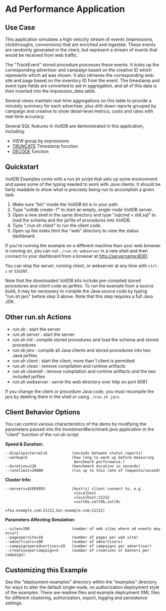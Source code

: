 # Ad Performance Application

Use Case
---------------------------
This application simulates a high velocity stream of events (impressions, clickthroughs, conversions) that are enriched and ingested.  These events are randomly generated in the client, but represent a stream of events that would be received from web traffic.

The "TrackEvent" stored procedure processes these events.  It looks up the corresponding advertiser and campaign based on the creative ID which represents which ad was shown.  It also retrieves the corresponding web site and page based on the inventory ID from the event.  The timestamp and event type fields are converted to aid in aggregation, and all of this data is then inserted into the impression_data table.

Several views maintain real-time aggregations on this table to provide a minutely summary for each advertiser, plus drill-down reports grouped by campaign and creative to show detail-level metrics, costs and rates with real-time accuracy.

Several SQL features in VoltDB are demonstrated in this application, including:
  - VIEW group by expressions
  - [TRUNCATE](http://voltdb.com/docs/UsingVoltDB/sqlfunctruncate.php) Timestamp function
  - [DECODE](http://voltdb.com/docs/UsingVoltDB/sqlfuncdecode.php) function

Quickstart
---------------------------
VoltDB Examples come with a run.sh script that sets up some environment and saves some of the typing needed to work with Java clients. It should be fairly readable to show what is precisely being run to accomplish a given task.

1. Make sure "bin" inside the VoltDB kit is in your path.
2. Type "voltdb create -f" to start an empty, single-node VoltDB server.
3. Open a new shell in the same directory and type "sqlcmd < ddl.sql" to load the schema and the jarfile of procedures into VoltDB.
4. Type "./run.sh client" to run the client code.
5. Open up the index.html the "web" directory to view the status dashboard.

If you're running the example on a different machine than your web browser is running on, you can run `./run.sh webserver` in a new shell and then connect to your dashboard from a browser at [http://servername:8081](http://servername:8081).

You can stop the server, running client, or webserver at any time with `ctrl-c` or `SIGINT`.

Note that the downloaded VoltDB kits include pre-compiled stored procedures and client code as jarfiles. To run the example from a source build, it may be necessary to compile the Java source code by typing "run.sh jars" before step 3 above. Note that this step requires a full Java JDK.

Other run.sh Actions
---------------------------
- *run.sh* : start the server
- *run.sh server* : start the server
- *run.sh init* : compile stored procedures and load the schema and stored procedures
- *run.sh jars* : compile all Java clients and stored procedures into two Java jarfiles
- *run.sh client* : start the client, more than 1 client is permitted
- *run.sh clean* : remove compilation and runtime artifacts
- *run.sh cleanall* : remove compilation and runtime artifacts *and* the two included jarfiles
- *run.sh webserver* : serve the web directory over http on port 8081

If you change the client or procedure Java code, you must recompile the jars by deleting them in the shell or using `./run.sh jars`.

Client Behavior Options
---------------------------
You can control various characteristics of the demo by modifying the parameters passed into the InvestmentBenchmark java application in the "client" function of the run.sh script.

**Speed & Duration:**

    --displayinterval=5           (seconds between status reports)
    --warmup=5                    (how long to warm up before measuring
                                   benchmark performance.)
    --duration=120                (benchmark duration in seconds)
    --ratelimit=20000             (run up to this rate of requests/second)

**Cluster Info:**

    --servers=$SERVERS            (host(s) client connect to, e.g.
                                   =localhost
                                   =localhost:21212
                                   =volt9a,volt9b,volt9c
                                   =foo.example.com:21212,bar.example.com:21212)

**Parameters Affecting Simulation:**

    --sites=100                   (number of web sites where ad events may occur)
    --pagespersite=10             (number of pages per web site)
    --advertisers=100             (number of advertisers)
    --campaignsperadvertiser=10   (number of campaigns per advertiser)
    --creativespercampaign=5      (number of creatives or banners per campaign)

Customizing this Example
---------------------------
See the "deployment-examples" directory within the "examples" directory for ways to alter the default single-node, no authorization deployment style of the examples. There are readme files and example deployment XML files for different clustering, authorization, export, logging and persistence settings.
